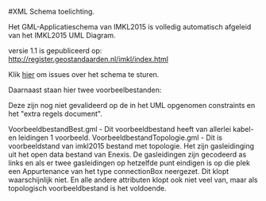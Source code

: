 #XML Schema toelichting.

Het GML-Applicatieschema van IMKL2015 is volledig automatisch afgeleid van het
IMKL2015 UML Diagram.

versie 1.1 is gepubliceerd op: http://register.geostandaarden.nl/imkl/index.html


Klik [hier](https://github.com/Geonovum/imkl2015-review/issues?q=is%3Aopen+is%3Aissue+label%3Axmlschema) om issues over het schema te sturen.

Daarnaast staan hier twee voorbeelbestanden:

Deze zijn nog niet gevalideerd op de in het UML opgenomen constraints en het "extra regels document".

VoorbeeldbestandBest.gml - Dit voorbeeldbestand heeft van allerlei kabel- en
   leidingen 1 voorbeeld.
VoorbeeldbestandTopologie.gml - Dit is voorbeeldstand van imkl2015 bestand met topologie. Het zijn
gasleidinging uit het open data bestand van Enexis. De gasleidingen zijn
gecodeerd as links en als er twee gasleidingen op hetzelfde punt eindigen is
op die plek een Appurtenance van het type connectionBox neergezet. Dit klopt
waarschijnlijk niet. En alle andere attributen klopt ook niet veel van, maar als
topologisch voorbeeldbestand is het voldoende.
